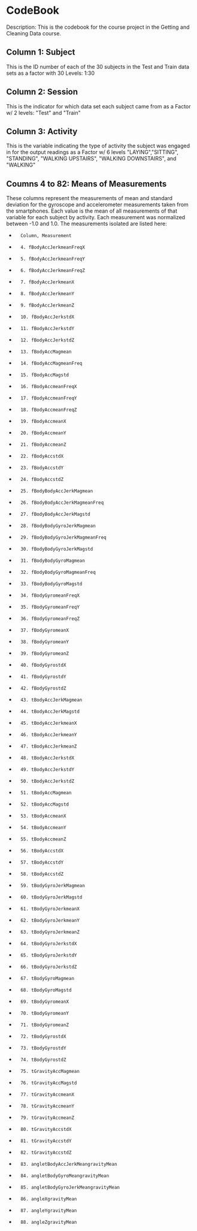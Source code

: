 CodeBook
========================================================

Description: This is the codebook for the course project in the Getting and Cleaning Data course. 

## Column 1: Subject ##
This is the ID number of each of the 30 subjects in the Test and Train data sets as a factor with 30 Levels: 1:30

## Column 2: Session ##
This is the indicator for which data set each subject came from as a Factor w/ 2 levels: "Test" and "Train"

## Column 3: Activity ##
This is the variable indicating the type of activity the subject was engaged in for the output readings as a Factor w/ 6 levels "LAYING","SITTING", "STANDING", "WALKING UPSTAIRS", "WALKING DOWNSTAIRS", and "WALKING"

## Coumns 4 to 82: Means of Measurements ##
These columns represent the measurements of mean and standard deviation for the gyroscope and accelerometer measurements taken from the smartphones. Each value is the mean of all measurements of that variable for each subject by activity. Each measurement was normalized between -1.0 and 1.0. The measurements isolated are listed here: 
*       Column, Measurement
*       4. fBodyAccJerkmeanFreqX
*       5. fBodyAccJerkmeanFreqY
*       6. fBodyAccJerkmeanFreqZ
*       7. fBodyAccJerkmeanX
*       8. fBodyAccJerkmeanY
*       9. fBodyAccJerkmeanZ
*       10. fBodyAccJerkstdX
*       11. fBodyAccJerkstdY
*       12. fBodyAccJerkstdZ
*       13. fBodyAccMagmean
*       14. fBodyAccMagmeanFreq
*       15. fBodyAccMagstd
*       16. fBodyAccmeanFreqX
*       17. fBodyAccmeanFreqY
*       18. fBodyAccmeanFreqZ
*       19. fBodyAccmeanX
*       20. fBodyAccmeanY
*       21. fBodyAccmeanZ
*       22. fBodyAccstdX
*       23. fBodyAccstdY
*       24. fBodyAccstdZ
*       25. fBodyBodyAccJerkMagmean
*       26. fBodyBodyAccJerkMagmeanFreq
*       27. fBodyBodyAccJerkMagstd
*       28. fBodyBodyGyroJerkMagmean
*       29. fBodyBodyGyroJerkMagmeanFreq
*       30. fBodyBodyGyroJerkMagstd
*       31. fBodyBodyGyroMagmean
*       32. fBodyBodyGyroMagmeanFreq
*       33. fBodyBodyGyroMagstd
*       34. fBodyGyromeanFreqX
*       35. fBodyGyromeanFreqY
*       36. fBodyGyromeanFreqZ
*       37. fBodyGyromeanX
*       38. fBodyGyromeanY
*       39. fBodyGyromeanZ
*       40. fBodyGyrostdX
*       41. fBodyGyrostdY
*       42. fBodyGyrostdZ
*       43. tBodyAccJerkMagmean
*       44. tBodyAccJerkMagstd
*       45. tBodyAccJerkmeanX
*       46. tBodyAccJerkmeanY
*       47. tBodyAccJerkmeanZ
*       48. tBodyAccJerkstdX
*       49. tBodyAccJerkstdY
*       50. tBodyAccJerkstdZ
*       51. tBodyAccMagmean
*       52. tBodyAccMagstd
*       53. tBodyAccmeanX
*       54. tBodyAccmeanY
*       55. tBodyAccmeanZ
*       56. tBodyAccstdX
*       57. tBodyAccstdY
*       58. tBodyAccstdZ
*       59. tBodyGyroJerkMagmean
*       60. tBodyGyroJerkMagstd
*       61. tBodyGyroJerkmeanX
*       62. tBodyGyroJerkmeanY
*       63. tBodyGyroJerkmeanZ
*       64. tBodyGyroJerkstdX
*       65. tBodyGyroJerkstdY
*       66. tBodyGyroJerkstdZ
*       67. tBodyGyroMagmean
*       68. tBodyGyroMagstd
*       69. tBodyGyromeanX
*       70. tBodyGyromeanY
*       71. tBodyGyromeanZ
*       72. tBodyGyrostdX
*       73. tBodyGyrostdY
*       74. tBodyGyrostdZ
*       75. tGravityAccMagmean
*       76. tGravityAccMagstd
*       77. tGravityAccmeanX
*       78. tGravityAccmeanY
*       79. tGravityAccmeanZ
*       80. tGravityAccstdX
*       81. tGravityAccstdY
*       82. tGravityAccstdZ
*       83. angletBodyAccJerkMeangravityMean
*       84. angletBodyGyroMeangravityMean
*       85. angletBodyGyroJerkMeangravityMean
*       86. angleXgravityMean
*       87. angleYgravityMean
*       88. angleZgravityMean


